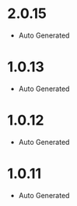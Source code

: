 # 2.0.15
 * Auto Generated

# 1.0.13
 * Auto Generated

# 1.0.12
 * Auto Generated

# 1.0.11
 * Auto Generated

